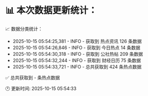 📊 本次数据更新统计：
==========================

📈 数据分类统计：
- 2025-10-15 05:54:25,381 - INFO - 获取到 热点资讯 126 条数据
- 2025-10-15 05:54:26,846 - INFO - 获取到 今日热点 14 条数据
- 2025-10-15 05:54:30,318 - INFO - 获取到 公社热帖 209 条数据
- 2025-10-15 05:54:32,244 - INFO - 获取到 财经日历 75 条数据
- 2025-10-15 05:54:33,721 - INFO - 总共获取到 424 条热点数据

✅ 总共获取到 - 条热点数据

🕐 更新时间: 2025-10-15 05:54:33
